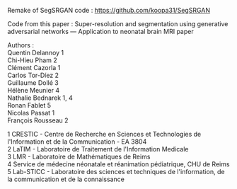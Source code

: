 Remake of SegSRGAN code : https://github.com/koopa31/SegSRGAN

Code from this paper :
Super-resolution and segmentation using generative adversarial networks — Application to neonatal brain MRI paper

Authors :  
Quentin Delannoy 1  
Chi-Hieu Pham 2  
Clément Cazorla 1   
Carlos Tor-Díez 2  
Guillaume Dollé 3  
Hélène Meunier 4  
Nathalie Bednarek 1, 4  
Ronan Fablet 5  
Nicolas Passat 1  
François Rousseau 2 

1 CRESTIC - Centre de Recherche en Sciences et Technologies de l'Information et de la Communication - EA 3804  
2 LaTIM - Laboratoire de Traitement de l'Information Medicale  
3 LMR - Laboratoire de Mathématiques de Reims  
4 Service de médecine néonatale et réanimation pédiatrique, CHU de Reims  
5 Lab-STICC - Laboratoire des sciences et techniques de l'information, de la communication et de la connaissance  
